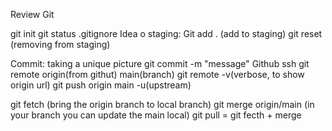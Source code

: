 Review Git

git init
git status
.gitignore
Idea o staging: 
    Git add . (add to staging)
    git reset (removing from staging)

Commit: taking a unique picture
git commit -m "message"
Github
ssh
git remote origin(from githut) main(branch)
git remote -v(verbose, to show origin url)
git push origin main -u(upstream)

git fetch (bring the origin branch to local branch)
git merge origin/main (in your branch you can update the main local)
git pull = git fecth + merge
